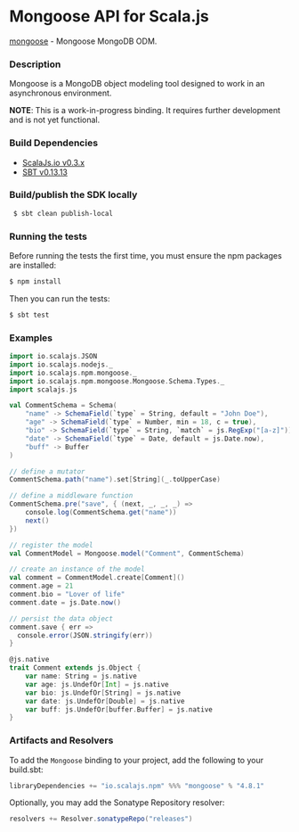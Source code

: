 Mongoose API for Scala.js
================================
[mongoose](https://www.npmjs.com/package/mongoose) - Mongoose MongoDB ODM.

### Description

Mongoose is a MongoDB object modeling tool designed to work in an asynchronous environment.

**NOTE**: This is a work-in-progress binding. It requires further development and is not yet functional.

### Build Dependencies

* [ScalaJs.io v0.3.x](https://github.com/scalajs-io/scalajs.io)
* [SBT v0.13.13](http://www.scala-sbt.org/download.html)

### Build/publish the SDK locally

```bash
 $ sbt clean publish-local
```

### Running the tests

Before running the tests the first time, you must ensure the npm packages are installed:

```bash
$ npm install
```

Then you can run the tests:

```bash
$ sbt test
```

### Examples

```scala
import io.scalajs.JSON
import io.scalajs.nodejs._
import io.scalajs.npm.mongoose._
import io.scalajs.npm.mongoose.Mongoose.Schema.Types._
import scalajs.js

val CommentSchema = Schema(
    "name" -> SchemaField(`type` = String, default = "John Doe"),
    "age" -> SchemaField(`type` = Number, min = 18, c = true),
    "bio" -> SchemaField(`type` = String, `match` = js.RegExp("[a-z]")),
    "date" -> SchemaField(`type` = Date, default = js.Date.now),
    "buff" -> Buffer
)

// define a mutator
CommentSchema.path("name").set[String](_.toUpperCase)

// define a middleware function
CommentSchema.pre("save", { (next, _, _, _) =>
    console.log(CommentSchema.get("name"))
    next()
})

// register the model
val CommentModel = Mongoose.model("Comment", CommentSchema)

// create an instance of the model
val comment = CommentModel.create[Comment]()
comment.age = 21
comment.bio = "Lover of life"
comment.date = js.Date.now()

// persist the data object
comment.save { err =>
  console.error(JSON.stringify(err))
}

@js.native
trait Comment extends js.Object {
    var name: String = js.native
    var age: js.UndefOr[Int] = js.native
    var bio: js.UndefOr[String] = js.native
    var date: js.UndefOr[Double] = js.native
    var buff: js.UndefOr[buffer.Buffer] = js.native
}
```

### Artifacts and Resolvers

To add the `Mongoose` binding to your project, add the following to your build.sbt:  

```sbt
libraryDependencies += "io.scalajs.npm" %%% "mongoose" % "4.8.1"
```

Optionally, you may add the Sonatype Repository resolver:

```sbt   
resolvers += Resolver.sonatypeRepo("releases") 
```
